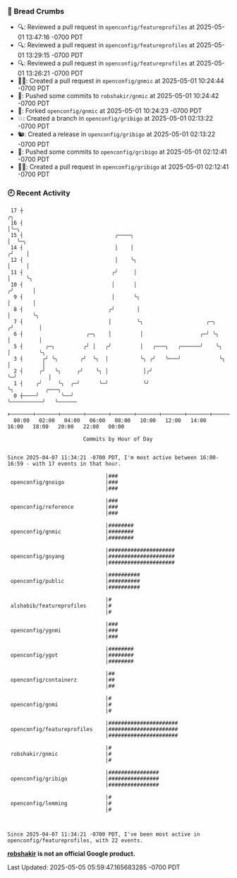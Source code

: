 ### 🍞 Bread Crumbs

 * 🔍: Reviewed a pull request in  `openconfig/featureprofiles` at 2025-05-01 13:47:16 -0700 PDT
 * 🔍: Reviewed a pull request in  `openconfig/featureprofiles` at 2025-05-01 13:29:15 -0700 PDT
 * 🔍: Reviewed a pull request in  `openconfig/featureprofiles` at 2025-05-01 13:26:21 -0700 PDT
 * ✍🏼: Created a pull request in `openconfig/gnmic` at 2025-05-01 10:24:44 -0700 PDT
 * 🚢: Pushed some commits to `robshakir/gnmic` at 2025-05-01 10:24:42 -0700 PDT
 * 🍴: Forked `openconfig/gnmic` at 2025-05-01 10:24:23 -0700 PDT
 * 💥: Created a branch in `openconfig/gribigo` at 2025-05-01 02:13:22 -0700 PDT
 * 🐿: Created a release in `openconfig/gribigo` at 2025-05-01 02:13:22 -0700 PDT
 * 🚢: Pushed some commits to `openconfig/gribigo` at 2025-05-01 02:12:41 -0700 PDT
 * ✍🏼: Created a pull request in `openconfig/gribigo` at 2025-05-01 02:12:41 -0700 PDT

### 🕘 Recent Activity
```
 17 ┼                                                                    ╭╮
 16 ┤                                                                    │╰─╮
 15 ┤                             ╭────╮                                 │  ╰─╮
 14 ┤                             │    │                                ╭╯    │
 12 ┤                             │    ╰╮                               │     │
 11 ┤                            ╭╯     │                               │     ╰╮
 10 ┤                            │      │                              ╭╯      │
  9 ┤                            │      ╰╮                             │       │
  8 ┤                           ╭╯       │                             │       ╰╮
  7 ┤                           │        ╰╮                    ╭─╮    ╭╯        │
  6 ┤                    ╭─╮    │         │                  ╭─╯ ╰╮   │         │
  5 ┤       ╭─╮         ╭╯ │   ╭╯         │   ╭───╮   ╭──────╯    ╰╮  │         ╰╮
  3 ┤      ╭╯ ╰╮       ╭╯  ╰╮  │          ╰╮ ╭╯   ╰───╯            ╰╮ │          │
  2 ┤     ╭╯   ╰╮     ╭╯    ╰╮ │           │╭╯                      ╰─╯          │
  1 ┤    ╭╯     ╰╮  ╭─╯      ╰─╯           ╰╯                                    ╰╮          ╭───╮
  0 ┼────╯       ╰──╯                                                             ╰──────────╯   ╰──────
    +───────+───────+───────+───────+───────+───────+───────+───────+───────+───────+───────+───────+────
  00:00   02:00   04:00   06:00   08:00   10:00   12:00   14:00   16:00   18:00   20:00   22:00   00:00   

						Commits by Hour of Day


Since 2025-04-07 11:34:21 -0700 PDT, I'm most active between 16:00-16:59 - with 17 events in that hour.

```



```
                               |###
 openconfig/gnoigo             |###
                               |###

                               |###
 openconfig/reference          |###
                               |###

                               |########
 openconfig/gnmic              |########
                               |########

                               |#####################
 openconfig/goyang             |#####################
                               |#####################

                               |##########
 openconfig/public             |##########
                               |##########

                               |#
 alshabib/featureprofiles      |#
                               |#

                               |###
 openconfig/ygnmi              |###
                               |###

                               |########
 openconfig/ygot               |########
                               |########

                               |##
 openconfig/containerz         |##
                               |##

                               |#
 openconfig/gnmi               |#
                               |#

                               |######################
 openconfig/featureprofiles    |######################
                               |######################

                               |#
 robshakir/gnmic               |#
                               |#

                               |################
 openconfig/gribigo            |################
                               |################

                               |#
 openconfig/lemming            |#
                               |#



Since 2025-04-07 11:34:21 -0700 PDT, I've been most active in openconfig/featureprofiles, with 22 events.

```
**[robshakir](mailto:robjs@google.com) is not an official Google product.**  


Last Updated: 2025-05-05 05:59:47.165683285 -0700 PDT
